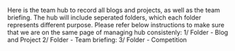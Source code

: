 Here is the team hub to record all blogs and projects, as well as the team briefing. The hub will include seperated folders, which each folder represents different purpose. Please refer below instructions to make sure that we are on the same page of managing hub consistenly:
1/ Folder - Blog and Project
2/ Folder - Team briefing:
3/ Folder - Competition

